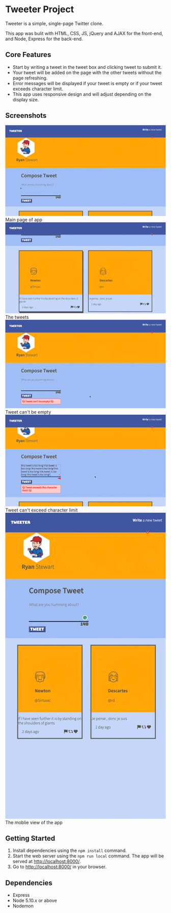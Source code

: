 # Tweeter Project

Tweeter is a simple, single-page Twitter clone.

This app was bulit with HTML, CSS, JS, jQuery and AJAX for the front-end, and Node, Express for the back-end.

## Core Features

- Start by writing a tweet in the tweet box and clicking tweet to submit it.
- Your tweet will be added on the page with the other tweets without the page refreshing.
- Error messages will be displayed if your tweet is empty or if your tweet exceeds character limit.
- This app uses responsive design and will adjust depending on the display size.

## Screenshots

![image](public/images/main.png)
Main page of app 
![image](public/images/tweets.png)
The tweets
![image](public/images/error-1.png)
Tweet can't be empty
![image](public/images/error-2.png)
Tweet can't exceed character limit
![image](public/images/phone-view.png)
The moblie view of the app

## Getting Started

1. Install dependencies using the `npm install` command.
2. Start the web server using the `npm run local` command. The app will be served at <http://localhost:8000/>.
3. Go to <http://localhost:8000/> in your browser.

## Dependencies

- Express
- Node 5.10.x or above
- Nodemon

